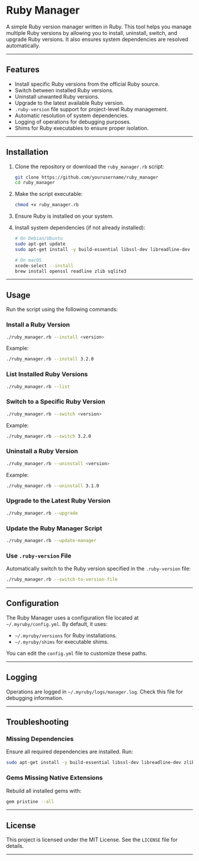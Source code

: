 
# Ruby Manager

A simple Ruby version manager written in Ruby. This tool helps you manage multiple Ruby versions by allowing you to install, uninstall, switch, and upgrade Ruby versions. It also ensures system dependencies are resolved automatically.

---

## Features

- Install specific Ruby versions from the official Ruby source.
- Switch between installed Ruby versions.
- Uninstall unwanted Ruby versions.
- Upgrade to the latest available Ruby version.
- `.ruby-version` file support for project-level Ruby management.
- Automatic resolution of system dependencies.
- Logging of operations for debugging purposes.
- Shims for Ruby executables to ensure proper isolation.

---

## Installation

1. Clone the repository or download the `ruby_manager.rb` script:
   ```bash
   git clone https://github.com/yourusername/ruby_manager
   cd ruby_manager
   ```

2. Make the script executable:
   ```bash
   chmod +x ruby_manager.rb
   ```

3. Ensure Ruby is installed on your system.

4. Install system dependencies (if not already installed):
   ```bash
   # On Debian/Ubuntu
   sudo apt-get update
   sudo apt-get install -y build-essential libssl-dev libreadline-dev zlib1g-dev libsqlite3-dev

   # On macOS
   xcode-select --install
   brew install openssl readline zlib sqlite3
   ```

---

## Usage

Run the script using the following commands:

### Install a Ruby Version
```bash
./ruby_manager.rb --install <version>
```
Example:
```bash
./ruby_manager.rb --install 3.2.0
```

### List Installed Ruby Versions
```bash
./ruby_manager.rb --list
```

### Switch to a Specific Ruby Version
```bash
./ruby_manager.rb --switch <version>
```
Example:
```bash
./ruby_manager.rb --switch 3.2.0
```

### Uninstall a Ruby Version
```bash
./ruby_manager.rb --uninstall <version>
```
Example:
```bash
./ruby_manager.rb --uninstall 3.1.0
```

### Upgrade to the Latest Ruby Version
```bash
./ruby_manager.rb --upgrade
```

### Update the Ruby Manager Script
```bash
./ruby_manager.rb --update-manager
```

### Use `.ruby-version` File
Automatically switch to the Ruby version specified in the `.ruby-version` file:
```bash
./ruby_manager.rb --switch-to-version-file
```

---

## Configuration

The Ruby Manager uses a configuration file located at `~/.myruby/config.yml`. By default, it uses:
- `~/.myruby/versions` for Ruby installations.
- `~/.myruby/shims` for executable shims.

You can edit the `config.yml` file to customize these paths.

---

## Logging

Operations are logged in `~/.myruby/logs/manager.log`. Check this file for debugging information.

---

## Troubleshooting

### Missing Dependencies
Ensure all required dependencies are installed. Run:
```bash
sudo apt-get install -y build-essential libssl-dev libreadline-dev zlib1g-dev
```

### Gems Missing Native Extensions
Rebuild all installed gems with:
```bash
gem pristine --all
```

---

## License

This project is licensed under the MIT License. See the `LICENSE` file for details.

---

